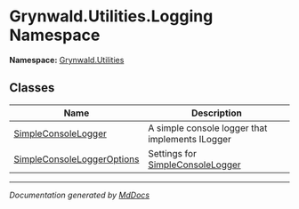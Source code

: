 ﻿# Grynwald.Utilities.Logging Namespace

**Namespace:** [Grynwald.Utilities](../index.md)

## Classes

| Name                                                              | Description                                                      |
| ----------------------------------------------------------------- | ---------------------------------------------------------------- |
| [SimpleConsoleLogger](SimpleConsoleLogger/index.md)               | A simple console logger that implements ILogger                  |
| [SimpleConsoleLoggerOptions](SimpleConsoleLoggerOptions/index.md) | Settings for [SimpleConsoleLogger](SimpleConsoleLogger/index.md) |

___

*Documentation generated by [MdDocs](https://github.com/ap0llo/mddocs)*
